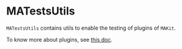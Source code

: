 # MATestsUtils

`MATestsUtils` contains utils to enable the testing of plugins of `MAKit`.

To know more about plugins, see [this doc](../Concepts/PLUGIN.md).
